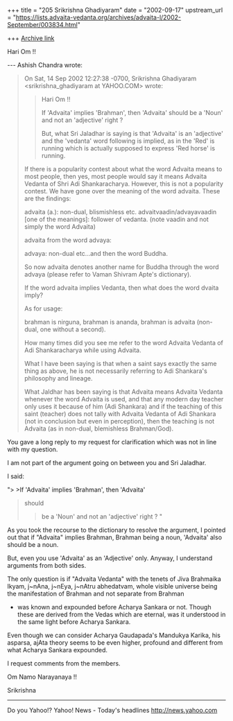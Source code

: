 +++
title = "205 Srikrishna Ghadiyaram"
date = "2002-09-17"
upstream_url = "https://lists.advaita-vedanta.org/archives/advaita-l/2002-September/003834.html"

+++
[Archive link](https://lists.advaita-vedanta.org/archives/advaita-l/2002-September/003834.html)

Hari Om !!

--- Ashish Chandra <ramkisno at HOTMAIL.COM> wrote:
> On Sat, 14 Sep 2002 12:27:38 -0700, Srikrishna
> Ghadiyaram
> <srikrishna_ghadiyaram at YAHOO.COM> wrote:
>
> >Hari  Om !!
> >
> >If 'Advaita' implies 'Brahman', then 'Advaita'
> should
> >be a 'Noun' and not an 'adjective' right ?
> >
> >But, what Sri Jaladhar is saying is that 'Advaita'
> is
> >an 'adjective' and the 'vedanta' word following is
> >implied, as in the 'Red' is running which is
> actually
> >supposed to express 'Red horse' is running.
> >
>
> If there is a popularity contest about what the word
> Advaita means to most
> people, then yes, most people would say it means
> Advaita Vedanta of Shri
> Adi Shankaracharya. However, this is not a
> popularity contest. We have gone
> over the meaning of the word advaita. These are the
> findings:
>
> advaita (a.): non-dual, blismishless etc.
> advaitvaadin/advayavaadin [one of the meanings]:
> follower of vedanta. (note
> vaadin and not simply the word Advaita)
>
> advaita from the word advaya:
>
> advaya: non-dual etc...and then the word Buddha.
>
> So now advaita denotes another name for Buddha
> through the word advaya
> (please refer to Vaman Shivram Apte's dictionary).
>
> If the word advaita implies Vedanta, then what does
> the word dvaita imply?
>
> As for usage:
>
> brahman is nirguna, brahman is ananda, brahman is
> advaita (non-dual, one
> without a second).
>
> How many times did you see me refer to the word
> Advaita Vedanta of Adi
> Shankaracharya while using Advaita.
>
> What I have been saying is that when a saint says
> exactly the same thing as
> above, he is not necessarily referring to Adi
> Shankara's philosophy and
> lineage.
>
> What Jaldhar has been saying is that Advaita means
> Advaita Vedanta whenever
> the word Advaita is used, and that any modern day
> teacher only uses it
> because of him (Adi Shankara) and if the teaching of
> this saint (teacher)
> does not tally with Advaita Vedanta of Adi Shankara
> (not in conclusion but
> even in perception), then the teaching is not
> Advaita (as in non-dual,
> blemishless Brahman/God).

You gave a long reply to my request for clarification
which was not in line with my question.

I am not part of the argument going on between you and
Sri Jaladhar.

I  said:

"> >If 'Advaita' implies 'Brahman', then 'Advaita'
> should
> >be a 'Noun' and not an 'adjective' right ?
> >"

As you took the recourse to the dictionary to resolve
the argument, I pointed out that if "Advaita" implies
Brahman, Brahman being a noun, 'Advaita' also should
be a noun.

But, even you use 'Advaita' as an 'Adjective' only.
Anyway, I understand arguments from both sides.

The only question is if "Advaita Vedanta" with the
tenets of Jiva Brahmaika Ikyam, j~nAna, j~nEya,
j~nAtru abhedatvam, whole visible universe being the
manifestation of Brahman and not separate from Brahman
-  was known and expounded before Acharya Sankara or
not. Though these are derived from the Vedas which are
eternal, was it understood in the same light before
Acharya Sankara.

Even though we can consider Acharya Gaudapada's
Mandukya Karika, his asparsa, ajAta theory seems to be
even higher, profound and different from what Acharya
Sankara expounded.

I request comments from the members.

Om Namo Narayanaya !!

Srikrishna




__________________________________________________
Do you Yahoo!?
Yahoo! News - Today's headlines
http://news.yahoo.com

